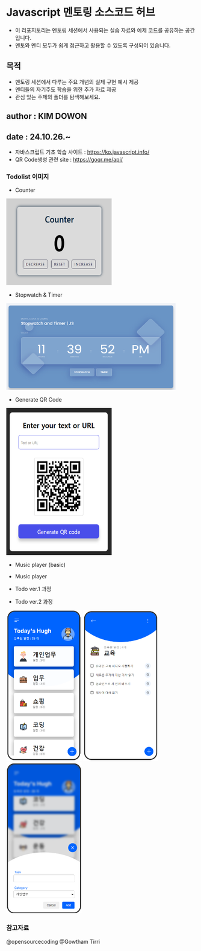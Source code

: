 # Javascript 멘토링 소스코드 허브

- 이 리포지토리는 멘토링 세션에서 사용되는 실습 자료와 예제 코드를 공유하는 공간입니다.
- 멘토와 멘티 모두가 쉽게 접근하고 활용할 수 있도록 구성되어 있습니다.

## 목적

- 멘토링 세션에서 다루는 주요 개념의 실제 구현 예시 제공
- 멘티들의 자기주도 학습을 위한 추가 자료 제공
- 관심 있는 주제의 폴더를 탐색해보세요.

## author : KIM DOWON

## date : 24.10.26.~

- 자바스크립트 기초 학습 사이트 : <https://ko.javascript.info/>
- QR Code생성 관련 site : <https://goqr.me/api/>

### Todolist 이미지

- Counter

<div>
<img src="/counter.png" width="280" height="230"/>
</div>

- Stopwatch & Timer

<div>
<img src="/stopwatch.png" width="450" height="230"/>
</div>

- Generate QR Code

<div>
<img src="/qr-study.png" width="280" height="390"/>
</div>

- Music player (basic)

<div></div>

- Music player

<div></div>

- Todo ver.1 과정

<div></div>

- Todo ver.2 과정

<div>
<img src="/image.png" width="200" height="400"/>
<img src="/image2.png" width="200" height="400"/>
<img src="/image3.png" width="200" height="400"/>
</div>

### 참고자료

@opensourcecoding
@Gowtham Tirri
